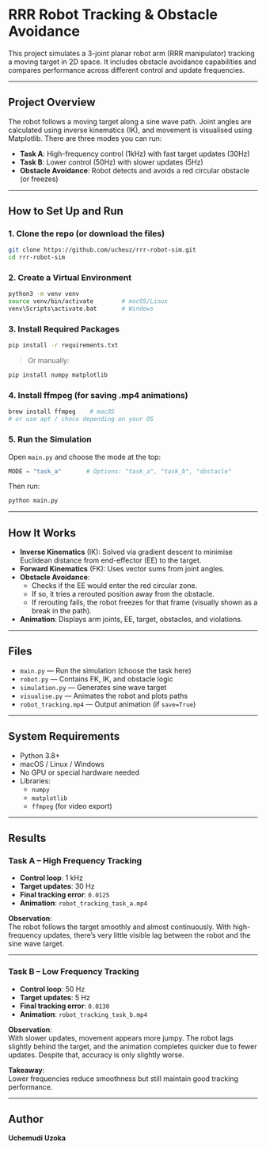 # RRR Robot Tracking & Obstacle Avoidance

This project simulates a 3-joint planar robot arm (RRR manipulator) tracking a moving target in 2D space. It includes obstacle avoidance capabilities and compares performance across different control and update frequencies.

---

## Project Overview

The robot follows a moving target along a sine wave path. Joint angles are calculated using inverse kinematics (IK), and movement is visualised using Matplotlib. There are three modes you can run:

- **Task A**: High-frequency control (1kHz) with fast target updates (30Hz)
- **Task B**: Lower control (50Hz) with slower updates (5Hz)
- **Obstacle Avoidance**: Robot detects and avoids a red circular obstacle (or freezes)

---

## How to Set Up and Run

### 1. Clone the repo (or download the files)
```bash
git clone https://github.com/ucheuz/rrr-robot-sim.git
cd rrr-robot-sim
```

### 2. Create a Virtual Environment
```bash
python3 -m venv venv
source venv/bin/activate        # macOS/Linux
venv\Scripts\activate.bat       # Windows
```

### 3. Install Required Packages
```bash
pip install -r requirements.txt
```

> Or manually:
```bash
pip install numpy matplotlib
```

### 4. Install ffmpeg (for saving .mp4 animations)
```bash
brew install ffmpeg    # macOS
# or use apt / choco depending on your OS
```

### 5. Run the Simulation
Open `main.py` and choose the mode at the top:
```python
MODE = "task_a"       # Options: "task_a", "task_b", "obstacle"
```

Then run:
```bash
python main.py
```

---

## How It Works

- **Inverse Kinematics** (IK): Solved via gradient descent to minimise Euclidean distance from end-effector (EE) to the target.
- **Forward Kinematics** (FK): Uses vector sums from joint angles.
- **Obstacle Avoidance**:
  - Checks if the EE would enter the red circular zone.
  - If so, it tries a rerouted position away from the obstacle.
  - If rerouting fails, the robot freezes for that frame (visually shown as a break in the path).
- **Animation**: Displays arm joints, EE, target, obstacles, and violations.

---

## Files

- `main.py` — Run the simulation (choose the task here)
- `robot.py` — Contains FK, IK, and obstacle logic
- `simulation.py` — Generates sine wave target
- `visualise.py` — Animates the robot and plots paths
- `robot_tracking.mp4` — Output animation (if `save=True`)

---

## System Requirements

- Python 3.8+
- macOS / Linux / Windows
- No GPU or special hardware needed
- Libraries:
  - `numpy`
  - `matplotlib`
  - `ffmpeg` (for video export)

---

## Results

### Task A – High Frequency Tracking
- **Control loop**: 1 kHz  
- **Target updates**: 30 Hz  
- **Final tracking error**: `0.0125`  
- **Animation**: `robot_tracking_task_a.mp4`

**Observation**:  
The robot follows the target smoothly and almost continuously. With high-frequency updates, there’s very little visible lag between the robot and the sine wave target.

---

### Task B – Low Frequency Tracking
- **Control loop**: 50 Hz  
- **Target updates**: 5 Hz  
- **Final tracking error**: `0.0130`  
- **Animation**: `robot_tracking_task_b.mp4`

**Observation**:  
With slower updates, movement appears more jumpy. The robot lags slightly behind the target, and the animation completes quicker due to fewer updates. Despite that, accuracy is only slightly worse.

**Takeaway**:  
Lower frequencies reduce smoothness but still maintain good tracking performance.

---

## Author

**Uchemudi Uzoka**  

